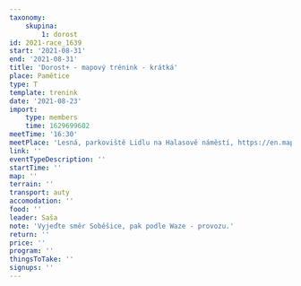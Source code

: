 ```yaml
---
taxonomy:
    skupina:
        1: dorost
id: 2021-race_1639
start: '2021-08-31'
end: '2021-08-31'
title: 'Dorost+ - mapový trénink - krátká'
place: Pamětice
type: T
template: trenink
date: '2021-08-23'
import:
    type: members
    time: 1629699602
meetTime: '16:30'
meetPlace: 'Lesná, parkoviště Lidlu na Halasově náměstí, https://en.mapy.cz/s/hufemapeno'
link: ''
eventTypeDescription: ''
startTime: ''
map: ''
terrain: ''
transport: auty
accomodation: ''
food: ''
leader: Saša
note: 'Vyjeďte směr Soběšice, pak podle Waze - provozu.'
return: ''
price: ''
program: ''
thingsToTake: ''
signups: ''
---
```


